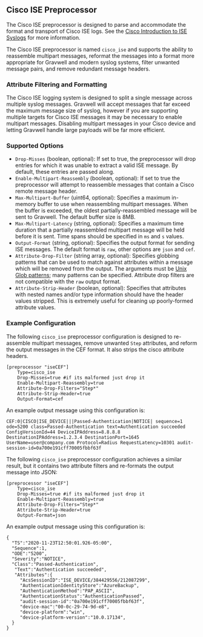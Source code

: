 ## Cisco ISE Preprocessor

The Cisco ISE preprocessor is designed to parse and accommodate the format and transport of Cisco ISE logs.  See the [Cisco Introduction to ISE Syslogs](https://www.cisco.com/c/en/us/td/docs/security/ise/syslog/Cisco_ISE_Syslogs/m_IntrotoSyslogs.pdf) for more information.

The Cisco ISE preprocessor is named `cisco_ise` and supports the ability to reassemble multipart messages, reformat the messages into a format more appropriate for Gravwell and modern syslog systems, filter unwanted message pairs, and remove redundant message headers.

### Attribute Filtering and Formatting

The Cisco ISE logging system is designed to split a single message across multiple syslog messages.  Gravwell will accept messages that far exceed the maximum message size of syslog, however if you are supporting multiple targets for Cisco ISE messages it may be necessary to enable multipart messages.  Disabling multipart messages in your Cisco device and letting Gravwell handle large payloads will be far more efficient.

### Supported Options

* `Drop-Misses` (boolean, optional): If set to true, the preprocessor will drop entries for which it was unable to extract a valid ISE message. By default, these entries are passed along.
* `Enable-Multipart-Reassembly` (boolean, optional): If set to true the preprocessor will attempt to reassemble messages that contain a Cisco remote message header.
* `Max-Multipart-Buffer` (uint64, optional): Specifies a maximum in-memory buffer to use when reassembling multipart messages. When the buffer is exceeded, the oldest partially-reassembled message will be sent to Gravwell.  The default buffer size is 8MB.
* `Max-Multipart-Latency` (string, optional): Specifies a maximum time duration that a partially reassembled multipart message will be held before it is sent.  Time spans should be specified in `ms` and `s` values.
* `Output-Format` (string, optional): Specifies the output format for sending ISE messages. The default format is `raw`, other options are `json` and `cef`.
* `Attribute-Drop-Filter` (string array, optional): Specifies globbing patterns that can be used to match against attributes within a message which will be removed from the output.  The arguments must be [Unix Glob patterns](https://en.wikipedia.org/wiki/Glob_(programming)); many patterns can be specified.  Attribute drop filters are not compatible with the `raw` output format.
* `Attribute-Strip-Header` (boolean, optional): Specifies that attributes with nested names and/or type information should have the header values stripped.  This is extremely useful for cleaning up poorly-formed attribute values.


### Example Configuration

The following `cisco_ise` preprocessor configuration is designed to re-assemble multipart messages, remove unwanted `Step` attributes, and reform the output messages in the CEF format.  It also strips the cisco attribute headers.

```
[preprocessor "iseCEF"]
    Type=cisco_ise
    Drop-Misses=true #if its malformed just drop it
    Enable-Multipart-Reassembly=true
    Attribute-Drop-Filters="Step*"
    Attribute-Strip-Header=true
    Output-Format=cef
```

An example output message using this configuration is:

```
CEF:0|CISCO|ISE_DEVICE|||Passed-Authentication|NOTICE| sequence=1 ode=5200 class=Passed-Authentication text=Authentication succeeded ConfigVersionId=44 DeviceIPAddress=8.8.8.8 DestinationIPAddress=1.2.3.4 DestinationPort=1645 UserName=user@company.com Protocol=Radius RequestLatency=10301 audit-session-id=0a700e191cff70005fbbf63f
```

The following `cisco_ise` preprocessor configuration achieves a similar result, but it contains two attribute filters and re-formats the output message into JSON:

```
[preprocessor "iseCEF"]
    Type=cisco_ise
    Drop-Misses=true #if its malformed just drop it
    Enable-Multipart-Reassembly=true
    Attribute-Drop-Filters="Step*"
    Attribute-Strip-Header=true
    Output-Format=json
```

An example output message using this configuration is:

```
{
  "TS":"2020-11-23T12:50:01.926-05:00",
  "Sequence":1,
  "ODE":"5200",
  "Severity":"NOTICE",
  "Class":"Passed-Authentication",
   "Text":"Authentication succeeded",
   "Attributes":{
     "AcsSessionID":"ISE_DEVICE/384429556/212087299",
     "AuthenticationIdentityStore":"AzureBackup",
     "AuthenticationMethod":"PAP_ASCII",
     "AuthenticationStatus":"AuthenticationPassed",
     "audit-session-id":"0a700e191cff70005fbbf63f",
     "device-mac":"00-0c-29-74-9d-e8",
     "device-platform":"win",
     "device-platform-version":"10.0.17134",
  }
}
```
